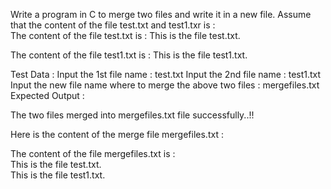 Write a program in C to merge two files and write it in a new file.
Assume that the content of the file test.txt and test1.txr is :                                                                       
 The content of the file test.txt is  : 
This is the file test.txt. 

 The content of the file test1.txt is  : 
This is the file test1.txt.                                                                                                    

Test Data :
Input the 1st file name : test.txt
Input the 2nd file name : test1.txt
Input the new file name where to merge the above two files : mergefiles.txt
Expected Output :

 The two files merged into mergefiles.txt file successfully..!! 

Here is the content of the merge file mergefiles.txt :

 The content of the file mergefiles.txt is  :                                                                 
This is the file test.txt.                                                                                    
This is the file test1.txt.
